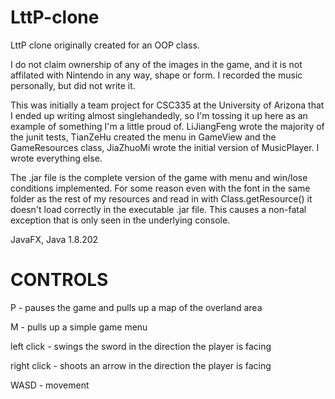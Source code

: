 # LttP-clone
LttP clone originally created for an OOP class.

I do not claim ownership of any of the images in the game, and it is not affilated with Nintendo in any way, shape or form.
I recorded the music personally, but did not write it.

This was initially a team project for CSC335 at the University of Arizona that I ended up writing almost singlehandedly, so I'm
tossing it up here as an example of something I'm a little proud of. LiJiangFeng wrote the majority of the junit tests, TianZeHu created the menu in GameView and the GameResources class, JiaZhuoMi wrote the initial version of MusicPlayer. I wrote everything else. 

The .jar file is the complete version of the game with menu and win/lose conditions implemented. For some reason even with the font
in the same folder as the rest of my resources and read in with Class.getResource() it doesn't load correctly in the executable .jar file.
This causes a non-fatal exception that is only seen in the underlying console.

JavaFX, Java 1.8.202

CONTROLS
=======================
P - pauses the game and pulls up a map of the overland area

M - pulls up a simple game menu

left click - swings the sword in the direction the player is facing

right click - shoots an arrow in the direction the player is facing

WASD - movement

